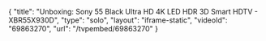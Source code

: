 {
    "title": "Unboxing: Sony 55 Black Ultra HD 4K LED HDR 3D Smart HDTV - XBR55X930D",
    "type": "solo",
    "layout": "iframe-static",
    "videoId": "69863270",
    "url": "\/tvpembed\/69863270"
}
